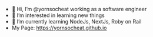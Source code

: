 - 👋 Hi, I’m @yornsocheat working as a software engineer
- 👀 I’m interested in learning new things
- 🌱 I’m currently learning NodeJs, NextJs, Roby on Rail
- My Page: https://yornsocheat.github.io

<!---
yornsocheat/yornsocheat is a ✨ special ✨ repository because its `README.md` (this file) appears on your GitHub profile.
You can click the Preview link to take a look at your changes.
--->
